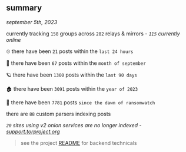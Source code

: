 
## summary
_september 5th, 2023_

currently tracking `158` groups across `282` relays & mirrors - _`115` currently online_

⏲ there have been `21` posts within the `last 24 hours`

🦈 there have been `67` posts within the `month of september`

🪐 there have been `1300` posts within the `last 90 days`

🏚 there have been `3091` posts within the `year of 2023`

🦕 there have been `7781` posts `since the dawn of ransomwatch`

there are `88` custom parsers indexing posts

_`20` sites using v2 onion services are no longer indexed - [support.torproject.org](https://support.torproject.org/onionservices/v2-deprecation/)_

> see the project [README](https://github.com/joshhighet/ransomwatch#ransomwatch--) for backend technicals
